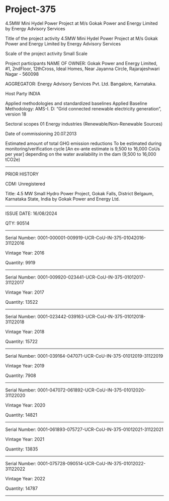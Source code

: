 # Project-375
4.5MW Mini Hydel Power Project at M/s Gokak Power and Energy Limited by Energy Advisory Services

Title of the project activity 4.5MW Mini Hydel Power Project
at M/s Gokak Power and Energy Limited by Energy
Advisory Services

Scale of the project activity Small Scale

Project participants NAME OF OWNER:
Gokak Power and Energy Limited,
#1, 2ndFloor, 12thCross, Ideal Homes,
Near Jayanna Circle, Rajarajeshwari Nagar -
560098

AGGREGATOR:
Energy Advisory Services Pvt. Ltd.
Bangalore, Karnataka.

Host Party INDIA

Applied methodologies and standardized baselines Applied Baseline Methodology:
AMS-I. D: “Grid connected renewable electricity
generation”, version 18

Sectoral scopes 01 Energy industries
(Renewable/Non-Renewable Sources)

Date of commissioning 20.07.2013

Estimated amount of total GHG emission
reductions
To be estimated during monitoring/verification cycle
[An ex-ante estimate is 9,500 to 16,000 CoUs per
year] depending on the water availability in the dam
(9,500 to 16,000 tCO2e)
________________
PRIOR HISTORY

CDM: Unregistered 

Title: 4.5 MW Small Hydro Power Project, Gokak Falls, District Belgaum, Karnataka State, India by Gokak Power and Energy Ltd.
___________________________
ISSUE DATE: 16/08/2024

QTY: 90514
_______________
Serial Number: 0001-000001-009919-UCR-CoU-IN-375-01042016-31122016

Vintage Year: 2016

Quantity: 9919
_____________
Serial Number: 0001-009920-023441-UCR-CoU-IN-375-01012017-31122017

Vintage Year: 2017

Quantity: 13522
_____________
Serial Number: 0001-023442-039163-UCR-CoU-IN-375-01012018-31122018

Vintage Year: 2018

Quantity: 15722
______________
Serial Number: 0001-039164-047071-UCR-CoU-IN-375-01012019-31122019

Vintage Year: 2019

Quantity: 7908
________________
Serial Number: 0001-047072-061892-UCR-CoU-IN-375-01012020-31122020

Vintage Year: 2020

Quantity: 14821
__________________
Serial Number: 0001-061893-075727-UCR-CoU-IN-375-01012021-31122021

Vintage Year: 2021

Quantity: 13835
_________________
Serial Number: 0001-075728-090514-UCR-CoU-IN-375-01012022-31122022

Vintage Year: 2022

Quantity: 14787
_______________
